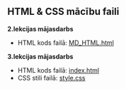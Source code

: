 ## HTML & CSS mācību faili

**2.lekcijas mājasdarbs**
- HTML kods failā: [MD_HTML.html](/MD_HTML.html)

**3.lekcijas mājasdarbs**
- HTML kods failā: [index.html](/index.html)
- CSS stili failā: [style.css](/style.css)
